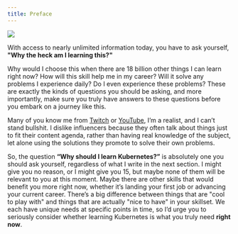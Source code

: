 ```yaml
---
title: Preface
---
```


<p style={{maxWidth: 500, display: "block", margin: "auto", padding: 20 }}>
  <img src="/img/kubernetes.png" />
</p>


With access to nearly unlimited information today, you have to ask yourself, **"Why the heck am I learning this?"**

Why would I choose this when there are 18 billion other things I can learn right now? How will this skill help me in my career? Will it solve any problems I experience daily? Do I even experience these problems? These are exactly the kinds of questions you should be asking, and more importantly, make sure you truly have answers to these questions before you embark on a journey like this.

Many of you know me from [Twitch](https://www.twitch.tv/programmer_network) or [YouTube](https://www.youtube.com/@programmer-network), I’m a realist, and I can’t stand bullshit. I dislike influencers because they often talk about things just to fit their content agenda, rather than having real knowledge of the subject, let alone using the solutions they promote to solve their own problems.

So, the question **“Why should I learn Kubernetes?”** is absolutely one you should ask yourself, regardless of what I write in the next section. I might give you no reason, or I might give you 15, but maybe none of them will be relevant to you at this moment. Maybe there are other skills that would benefit you more right now, whether it’s landing your first job or advancing your current career. There’s a big difference between things that are "cool to play with" and things that are actually "nice to have" in your skillset. We each have unique needs at specific points in time, so I’d urge you to seriously consider whether learning Kubernetes is what you truly need **right now**.